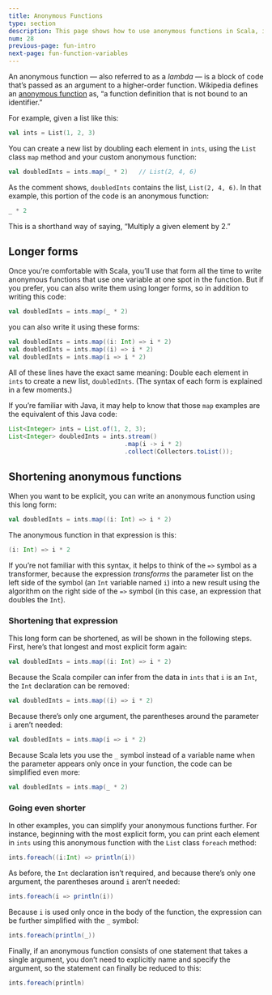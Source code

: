 ```yaml
---
title: Anonymous Functions
type: section
description: This page shows how to use anonymous functions in Scala, including examples with the List class 'map' and 'filter' functions.
num: 28
previous-page: fun-intro
next-page: fun-function-variables
---
```




An anonymous function — also referred to as a *lambda* — is a block of code that’s passed as an argument to a higher-order function. Wikipedia defines an [anonymous function](https://en.wikipedia.org/wiki/Anonymous_function) as, “a function definition that is not bound to an identifier.”

For example, given a list like this:

```scala
val ints = List(1, 2, 3)
```

You can create a new list by doubling each element in `ints`, using the `List` class `map` method and your custom anonymous function:

```scala
val doubledInts = ints.map(_ * 2)   // List(2, 4, 6)
```

As the comment shows, `doubledInts` contains the list, `List(2, 4, 6)`. In that example, this portion of the code is an anonymous function:

```scala
_ * 2
```

This is a shorthand way of saying, “Multiply a given element by 2.”



## Longer forms

Once you’re comfortable with Scala, you’ll use that form all the time to write anonymous functions that use one variable at one spot in the function. But if you prefer, you can also write them using longer forms, so in addition to writing this code:

```scala
val doubledInts = ints.map(_ * 2)
```

you can also write it using these forms:

```scala
val doubledInts = ints.map((i: Int) => i * 2)
val doubledInts = ints.map((i) => i * 2)
val doubledInts = ints.map(i => i * 2)
```

All of these lines have the exact same meaning: Double each element in `ints` to create a new list, `doubledInts`. (The syntax of each form is explained in a few moments.)

If you’re familiar with Java, it may help to know that those `map` examples are the equivalent of this Java code:

```java
List<Integer> ints = List.of(1, 2, 3);
List<Integer> doubledInts = ints.stream()
                                .map(i -> i * 2)
                                .collect(Collectors.toList());
```



## Shortening anonymous functions

When you want to be explicit, you can write an anonymous function using this long form:

```scala
val doubledInts = ints.map((i: Int) => i * 2)
```

The anonymous function in that expression is this:

```scala
(i: Int) => i * 2
```

If you’re not familiar with this syntax, it helps to think of the `=>` symbol as a transformer, because the expression *transforms* the parameter list on the left side of the symbol (an `Int` variable named `i`) into a new result using the algorithm on the right side of the `=>` symbol (in this case, an expression that doubles the `Int`).


### Shortening that expression

This long form can be shortened, as will be shown in the following steps. First, here’s that longest and most explicit form again:

```scala
val doubledInts = ints.map((i: Int) => i * 2)
```

Because the Scala compiler can infer from the data in `ints` that `i` is an `Int`, the `Int` declaration can be removed:

```scala
val doubledInts = ints.map((i) => i * 2)
```

Because there’s only one argument, the parentheses around the parameter `i` aren’t needed:

```scala
val doubledInts = ints.map(i => i * 2)
```

Because Scala lets you use the `_` symbol instead of a variable name when the parameter appears only once in your function, the code can be simplified even more:

```scala
val doubledInts = ints.map(_ * 2)
```

### Going even shorter

In other examples, you can simplify your anonymous functions further. For instance, beginning with the most explicit form, you can print each element in `ints` using this anonymous function with the `List` class `foreach` method:

```scala
ints.foreach((i:Int) => println(i))
```

As before, the `Int` declaration isn’t required, and because there’s only one argument, the parentheses around `i` aren’t needed:

```scala
ints.foreach(i => println(i))
```

Because `i` is used only once in the body of the function, the expression can be further simplified with the `_` symbol:

```scala
ints.foreach(println(_))
```

Finally, if an anonymous function consists of one statement that takes a single argument, you don’t need to explicitly name and specify the argument, so the statement can finally be reduced to this:

```scala
ints.foreach(println)
```


